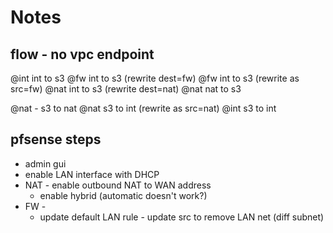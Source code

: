 # Notes

## flow - no vpc endpoint

@int int to s3
@fw int to s3 (rewrite dest=fw)
@fw int to s3 (rewrite as src=fw)
@nat int to s3 (rewrite dest=nat)
@nat nat to s3

@nat - s3 to nat
@nat s3 to int (rewrite as src=nat)
@int s3 to int



## pfsense steps

- admin gui
- enable LAN interface with DHCP
- NAT - enable outbound NAT to WAN address
  - enable hybrid (automatic doesn't work?)
- FW - 
  - update default LAN rule - update src to remove LAN net (diff subnet) 



